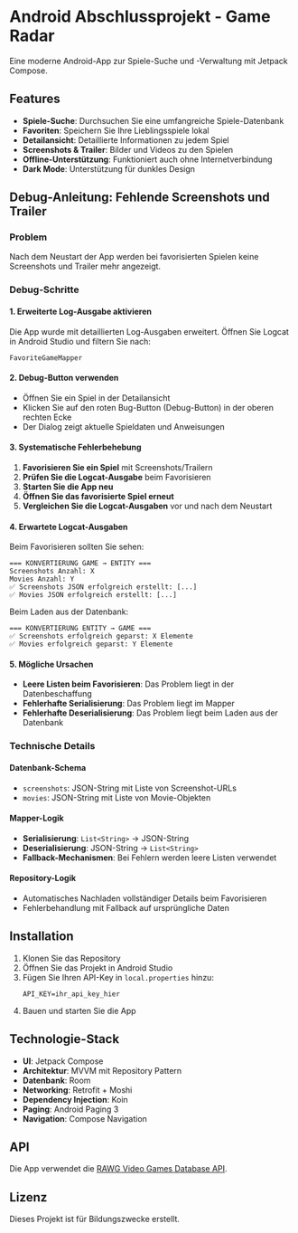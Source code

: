 # Android Abschlussprojekt - Game Radar

Eine moderne Android-App zur Spiele-Suche und -Verwaltung mit Jetpack Compose.

## Features

- **Spiele-Suche**: Durchsuchen Sie eine umfangreiche Spiele-Datenbank
- **Favoriten**: Speichern Sie Ihre Lieblingsspiele lokal
- **Detailansicht**: Detaillierte Informationen zu jedem Spiel
- **Screenshots & Trailer**: Bilder und Videos zu den Spielen
- **Offline-Unterstützung**: Funktioniert auch ohne Internetverbindung
- **Dark Mode**: Unterstützung für dunkles Design

## Debug-Anleitung: Fehlende Screenshots und Trailer

### Problem

Nach dem Neustart der App werden bei favorisierten Spielen keine Screenshots und Trailer mehr
angezeigt.

### Debug-Schritte

#### 1. Erweiterte Log-Ausgabe aktivieren

Die App wurde mit detaillierten Log-Ausgaben erweitert. Öffnen Sie Logcat in Android Studio und
filtern Sie nach:

```
FavoriteGameMapper
```

#### 2. Debug-Button verwenden

- Öffnen Sie ein Spiel in der Detailansicht
- Klicken Sie auf den roten Bug-Button (Debug-Button) in der oberen rechten Ecke
- Der Dialog zeigt aktuelle Spieldaten und Anweisungen

#### 3. Systematische Fehlerbehebung

1. **Favorisieren Sie ein Spiel** mit Screenshots/Trailern
2. **Prüfen Sie die Logcat-Ausgabe** beim Favorisieren
3. **Starten Sie die App neu**
4. **Öffnen Sie das favorisierte Spiel erneut**
5. **Vergleichen Sie die Logcat-Ausgaben** vor und nach dem Neustart

#### 4. Erwartete Logcat-Ausgaben

Beim Favorisieren sollten Sie sehen:

```
=== KONVERTIERUNG GAME → ENTITY ===
Screenshots Anzahl: X
Movies Anzahl: Y
✅ Screenshots JSON erfolgreich erstellt: [...]
✅ Movies JSON erfolgreich erstellt: [...]
```

Beim Laden aus der Datenbank:

```
=== KONVERTIERUNG ENTITY → GAME ===
✅ Screenshots erfolgreich geparst: X Elemente
✅ Movies erfolgreich geparst: Y Elemente
```

#### 5. Mögliche Ursachen

- **Leere Listen beim Favorisieren**: Das Problem liegt in der Datenbeschaffung
- **Fehlerhafte Serialisierung**: Das Problem liegt im Mapper
- **Fehlerhafte Deserialisierung**: Das Problem liegt beim Laden aus der Datenbank

### Technische Details

#### Datenbank-Schema

- `screenshots`: JSON-String mit Liste von Screenshot-URLs
- `movies`: JSON-String mit Liste von Movie-Objekten

#### Mapper-Logik

- **Serialisierung**: `List<String>` → JSON-String
- **Deserialisierung**: JSON-String → `List<String>`
- **Fallback-Mechanismen**: Bei Fehlern werden leere Listen verwendet

#### Repository-Logik

- Automatisches Nachladen vollständiger Details beim Favorisieren
- Fehlerbehandlung mit Fallback auf ursprüngliche Daten

## Installation

1. Klonen Sie das Repository
2. Öffnen Sie das Projekt in Android Studio
3. Fügen Sie Ihren API-Key in `local.properties` hinzu:
   ```
   API_KEY=ihr_api_key_hier
   ```
4. Bauen und starten Sie die App

## Technologie-Stack

- **UI**: Jetpack Compose
- **Architektur**: MVVM mit Repository Pattern
- **Datenbank**: Room
- **Networking**: Retrofit + Moshi
- **Dependency Injection**: Koin
- **Paging**: Android Paging 3
- **Navigation**: Compose Navigation

## API

Die App verwendet die [RAWG Video Games Database API](https://rawg.io/apidocs).

## Lizenz

Dieses Projekt ist für Bildungszwecke erstellt.

